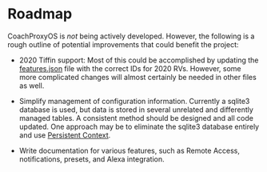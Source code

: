 Roadmap
=======

CoachProxyOS is _not_ being actively developed. However, the following
is a rough outline of potential improvements that could benefit the
project:

* 2020 Tiffin support: Most of this could be accomplished by updating
  the [features.json](roles/coachproxy/files/configurator/features.json)
  file with the correct IDs for 2020 RVs. However, some more complicated
  changes will almost certainly be needed in other files as well.

* Simplify management of configuration information. Currently a sqlite3
  database is used, but data is stored in several unrelated and
  differently managed tables. A consistent method should be designed and
  all code updated. One approach may be to eliminate the sqlite3
  database entirely and use
  [Persistent Context](https://discourse.nodered.org/t/a-guide-to-understanding-persistent-context/4115).

* Write documentation for various features, such as Remote
  Access, notifications, presets, and Alexa integration.
